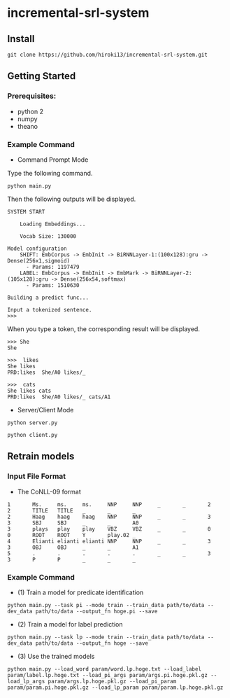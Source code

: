 # incremental-srl-system

## Install
```
git clone https://github.com/hiroki13/incremental-srl-system.git
```

## Getting Started
### Prerequisites:
* python 2
* numpy
* theano

### Example Command
- Command Prompt Mode

Type the following command.
```
python main.py
```

Then the following outputs will be displayed.

```
SYSTEM START

	Loading Embeddings...

	Vocab Size: 130000

Model configuration
	SHIFT: EmbCorpus -> EmbInit -> BiRNNLayer-1:(100x128):gru -> Dense(256x1,sigmoid)
	  - Params: 1197479
	LABEL: EmbCorpus -> EmbInit -> EmbMark -> BiRNNLayer-2:(105x128):gru -> Dense(256x54,softmax)
	  - Params: 1510630

Building a predict func...

Input a tokenized sentence.
>>>  
```

When you type a token, the corresponding result will be displayed.

```
>>> She
She

>>>  likes
She likes
PRD:likes  She/A0 likes/_

>>>  cats
She likes cats
PRD:likes  She/A0 likes/_ cats/A1
```

- Server/Client Mode
```
python server.py
```

```
python client.py
```

## Retrain models
### Input File Format
- The CoNLL-09 format
```
1       Ms.     ms.     ms.     NNP     NNP     _       _       2       2       TITLE   TITLE   _       _       _
2       Haag    haag    haag    NNP     NNP     _       _       3       3       SBJ     SBJ     _       _       A0
3       plays   play    play    VBZ     VBZ     _       _       0       0       ROOT    ROOT    Y       play.02 _
4       Elianti elianti elianti NNP     NNP     _       _       3       3       OBJ     OBJ     _       _       A1
5       .       .       .       .       .       _       _       3       3       P       P       _       _       _
```

### Example Command
- (1) Train a model for predicate identification
```
python main.py --task pi --mode train --train_data path/to/data --dev_data path/to/data --output_fn hoge.pi --save
```

- (2) Train a model for label prediction
```
python main.py --task lp --mode train --train_data path/to/data --dev_data path/to/data --output_fn hoge --save
```

- (3) Use the trained models
```
python main.py --load_word param/word.lp.hoge.txt --load_label param/label.lp.hoge.txt --load_pi_args param/args.pi.hoge.pkl.gz --load_lp_args param/args.lp.hoge.pkl.gz --load_pi_param param/param.pi.hoge.pkl.gz --load_lp_param param/param.lp.hoge.pkl.gz 
```

